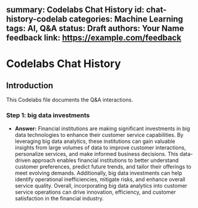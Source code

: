 summary: Codelabs Chat History
id: chat-history-codelab
categories: Machine Learning
tags: AI, Q&A
status: Draft
authors: Your Name
feedback link: https://example.com/feedback
---
# Codelabs Chat History

## Introduction
This Codelabs file documents the Q&A interactions.

### Step 1: big data investments

- **Answer:** Financial institutions are making significant investments in big data technologies to enhance their customer service capabilities. By leveraging big data analytics, these institutions can gain valuable insights from large volumes of data to improve customer interactions, personalize services, and make informed business decisions. This data-driven approach enables financial institutions to better understand customer preferences, predict future trends, and tailor their offerings to meet evolving demands. Additionally, big data investments can help identify operational inefficiencies, mitigate risks, and enhance overall service quality. Overall, incorporating big data analytics into customer service operations can drive innovation, efficiency, and customer satisfaction in the financial industry.

